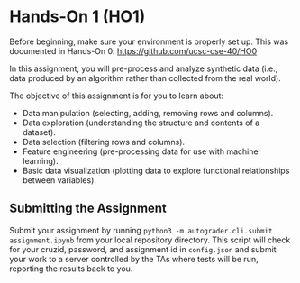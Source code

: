# Hands-On 1 (HO1)

Before beginning, make sure your environment is properly set up.
This was documented in Hands-On 0: https://github.com/ucsc-cse-40/HO0

In this assignment, you will pre-process and analyze synthetic data (i.e., data produced by an algorithm rather than collected from the real world).

The objective of this assignment is for you to learn about:
 - Data manipulation (selecting, adding, removing rows and columns).
 - Data exploration (understanding the structure and contents of a dataset).
 - Data selection (filtering rows and columns).
 - Feature engineering (pre-processing data for use with machine learning).
 - Basic data visualization (plotting data to explore functional relationships between variables).

## Submitting the Assignment

Submit your assignment by running `python3 -m autograder.cli.submit assignment.ipynb` from your local repository directory.
This script will check for your cruzid, password, and assignment id in `config.json`
and submit your work to a server controlled by the TAs where tests will be run, reporting the results back to you.
